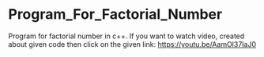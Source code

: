 # Program_For_Factorial_Number
Program for factorial number in c++.
If you want to watch video, created about given code then click on the given link:
https://youtu.be/AamOl37IaJ0
 
